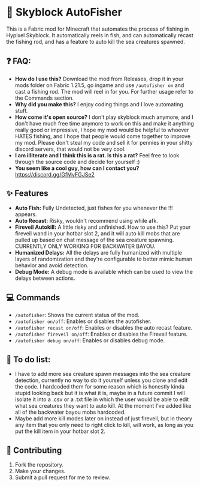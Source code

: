 # 🎣 Skyblock AutoFisher

This is a Fabric mod for Minecraft that automates the process of fishing in Hypixel Skyblock. It automatically reels in fish, and can automatically recast the fishing rod, and has a feature to auto kill the sea creatures spawned.

## ❓ FAQ:

-   **How do I use this?** Download the mod from Releases, drop it in your mods folder on Fabric 1.21.5, go ingame and use `/autofisher on` and cast a fishing rod. The mod will reel in for you. For further usage refer to the Commands section.
-   **Why did you make this?** I enjoy coding things and I love automating stuff.
-   **How come it's open source?** I don't play skyblock much anymore, and I don't have much free time anymore to work on this and make it anything really good or impressive, I hope my mod would be helpful to whoever HATES fishing, and I hope that people would come together to improve my mod. Please don't steal my code and sell it for pennies in your shitty discord servers, that would not be very cool.
-   **I am illiterate and I think this is a rat. Is this a rat?** Feel free to look through the source code and decide for yourself :)
-   **You seem like a cool guy, how can I contact you?** https://discord.gg/GfMvFGJSe2

## ✨ Features

-   **Auto Fish:** Fully Undetected, just fishes for you whenever the !!! appears.
-   **Auto Recast:** Risky, wouldn't recommend using while afk.
-   **Fireveil Autokill:** A little risky and unfinished. How to use this? Put your fireveil wand in your hotbar slot 2, and it will auto kill mobs that are pulled up based on chat message of the sea creature spawning. CURRENTLY ONLY WORKING FOR BACKWATER BAYOU.
-   **Humanized Delays:** All the delays are fully humanized with multiple layers of randomization and they're configurable to better mimic human behavior and avoid detection.
-   **Debug Mode:** A debug mode is available which can be used to view the delays between actions.

## 💻 Commands

-   `/autofisher`: Shows the current status of the mod.
-   `/autofisher on/off`: Enables or disables the autofisher.
-   `/autofisher recast on/off`: Enables or disables the auto recast feature.
-   `/autofisher fireveil on/off`: Enables or disables the Fireveil feature.
-   `/autofisher debug on/off`: Enables or disables debug mode.

## 📝 To do list:

-   I have to add more sea creature spawn messages into the sea creature detection, currently no way to do it yourself unless you clone and edit the code. I hardcoded them for some reason which is honestly kinda stupid looking back but it is what it is, maybe in a future commit I will isolate it into a .csv or a .txt file in which the user would be able to edit what sea creatures they want to auto kill. At the moment I've added like all of the backwater bayou mobs hardcoded.
-   Maybe add more kill modes later on instead of just fireveil, but in theory any item that you only need to right click to kill, will work, as long as you put the kill item in your hotbar slot 2.

## 🤝 Contributing

1.  Fork the repository.
2.  Make your changes.
3.  Submit a pull request for me to review.
